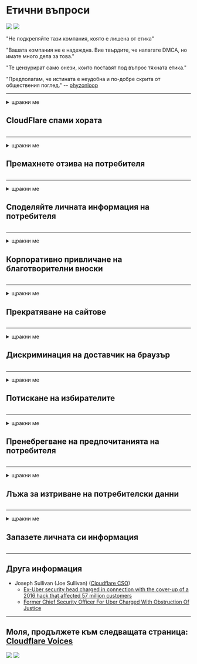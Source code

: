 # Етични въпроси

![](https://codeberg.org/crimeflare/cloudflare-tor/media/branch/master/image/itsreallythatbad.jpg)
![](https://codeberg.org/crimeflare/cloudflare-tor/media/branch/master/image/telegram/c81238387627b4bfd3dcd60f56d41626.jpg)

"Не подкрепяйте тази компания, която е лишена от етика"

"Вашата компания не е надеждна. Вие твърдите, че налагате DMCA, но имате много дела за това."

"Те цензурират само онези, които поставят под въпрос тяхната етика."

"Предполагам, че истината е неудобна и по-добре скрита от обществения поглед."  -- [phyzonloop](https://twitter.com/phyzonloop)


---


<details>
<summary>щракни ме

## CloudFlare спами хората
</summary>


Cloudflare изпраща спам имейли до потребители, които не са Cloudflare.

- Изпращайте имейли само до абонати, които са се включили
- Когато потребителят каже „стоп“, спрете да изпращате имейли

Това е толкова просто. Но Cloudflare не се интересува.
Cloudflare каза, че използването на тяхната услуга може да спре всички спамъри или нападатели.
Как можем да спрем Cloudflare, без да активираме Cloudflare?


| 🖼 | 🖼 |
| --- | --- |
| ![](https://codeberg.org/crimeflare/cloudflare-tor/media/branch/master/image/cfspam01.jpg) | ![](https://codeberg.org/crimeflare/cloudflare-tor/media/branch/master/image/cfspam03.jpg) |
| ![](https://codeberg.org/crimeflare/cloudflare-tor/media/branch/master/image/cfspam02.jpg) | ![](https://codeberg.org/crimeflare/cloudflare-tor/media/branch/master/image/cfspambrittany.jpg)<br>![](https://codeberg.org/crimeflare/cloudflare-tor/media/branch/master/image/cfspamtwtr.jpg) |

</details>

---

<details>
<summary>щракни ме

## Премахнете отзива на потребителя
</summary>


Отрицателни отзиви на цензурата на Cloudflare.
Ако публикувате текст против Cloudflare в Twitter, имате шанс да получите отговор от служител на Cloudflare със съобщение „Не, не е“.
Ако публикувате отрицателен отзив на който и да е сайт за отзиви, те ще се опитат да го цензурират.


| 🖼 | 🖼 |
| --- | --- |
| ![](https://codeberg.org/crimeflare/cloudflare-tor/media/branch/master/image/cfcenrev_01.jpg)<br>![](https://codeberg.org/crimeflare/cloudflare-tor/media/branch/master/image/cfcenrev_02.jpg) | ![](https://codeberg.org/crimeflare/cloudflare-tor/media/branch/master/image/cfcenrev_03.jpg) |

</details>

---

<details>
<summary>щракни ме

## Споделяйте личната информация на потребителя
</summary>


Cloudflare има огромен проблем с тормоза.
Cloudflare споделя лична информация на тези, които се оплакват от хоствани сайтове.
Понякога те искат да предоставите истинската си лична карта.
Ако не искате да ви тормозят, нападат, бият или убиват, по-добре стойте далеч от Cloudflared уебсайтове.


| 🖼 | 🖼 |
| --- | --- |
| ![](https://codeberg.org/crimeflare/cloudflare-tor/media/branch/master/image/cfdox_what.jpg) | ![](https://codeberg.org/crimeflare/cloudflare-tor/media/branch/master/image/cfdox_swat.jpg) |
| ![](https://codeberg.org/crimeflare/cloudflare-tor/media/branch/master/image/cfdox_kill.jpg) | ![](https://codeberg.org/crimeflare/cloudflare-tor/media/branch/master/image/cfdox_threat.jpg) |
| ![](https://codeberg.org/crimeflare/cloudflare-tor/media/branch/master/image/cfdox_dox.jpg) | ![](https://codeberg.org/crimeflare/cloudflare-tor/media/branch/master/image/cfdox_ex1.jpg)<br>![](https://codeberg.org/crimeflare/cloudflare-tor/media/branch/master/image/cfdox_ex2.jpg) |

</details>

---

<details>
<summary>щракни ме

## Корпоративно привличане на благотворителни вноски
</summary>


CloudFlare иска благотворителни вноски.
Доста ужасяващо е, че американска корпорация би поискала благотворителност заедно с организации с нестопанска цел, които имат добри каузи.
Ако обичате да блокирате хора или да губите време на други хора, може да поискате да поръчате някои пици за служители на Cloudflare.


![](https://codeberg.org/crimeflare/cloudflare-tor/media/branch/master/image/cfdonate.jpg)

</details>

---

<details>
<summary>щракни ме

## Прекратяване на сайтове
</summary>


Какво ще направите, ако сайтът ви изпадне внезапно?
Има съобщения, че Cloudflare изтрива конфигурацията на потребителя или спира услугата без предупреждение, безшумно.
Предлагаме ви да намерите по-добър доставчик.

![](https://codeberg.org/crimeflare/cloudflare-tor/media/branch/master/image/cftmnt.jpg)

</details>

---

<details>
<summary>щракни ме

## Дискриминация на доставчик на браузър
</summary>


CloudFlare предоставя преференциално третиране на тези, които използват Firefox, като същевременно дава враждебно отношение към потребители на браузъри, които не са Tor-Tor.
Потребителите на Tor, които с право отказват да изпълнят несвободен javascript, също получават враждебно отношение.
Това неравенство в достъпа е злоупотреба с неутралитет на мрежата и злоупотреба с власт.

![](https://codeberg.org/crimeflare/cloudflare-tor/media/branch/master/image/browdifftbcx.gif)

- Вляво: Tor Browser, вдясно: Chrome. Същият IP адрес.

![](https://codeberg.org/crimeflare/cloudflare-tor/media/branch/master/image/browserdiff.jpg)

- Вляво: Tor Browser Javascript деактивиран, бисквитка активирана
- Вдясно: Chrome Javascript е активиран, „бисквитките“ са деактивирани

![](https://codeberg.org/crimeflare/cloudflare-tor/media/branch/master/image/cfsiryoublocked.jpg)

- QuteBrowser (незначителен браузър) без Tor (Clearnet IP)

![](https://codeberg.org/crimeflare/cloudflare-tor/media/branch/master/image/lynx_cloudflare.gif)

- Lynx


| ***Браузър*** | ***Лечение на достъп*** |
| --- | --- |
| Tor Browser (Javascript е активиран) | достъпът е разрешен |
| Firefox (Javascript е активиран) | достъпът е влошен |
| Chromium (Javascript е активиран) | достъпът е влошен |
| Chromium or Firefox (Javascript е деактивиран) | отказан достъп |
| Chromium or Firefox (Бисквитката е деактивирана) | отказан достъп |
| QuteBrowser | отказан достъп |
| lynx | отказан достъп |
| w3m | отказан достъп |
| wget | отказан достъп |


Защо да не използвате аудио бутона, за да решите лесно предизвикателство?

Да, има аудио бутон, но той винаги не работи над Tor.
Ще получите това съобщение, когато щракнете върху него:

```
Опитайте отново по-късно
Вашият компютър или мрежа може да изпраща автоматизирани заявки.
За да защитим нашите потребители, не можем да обработим заявката ви в момента.
За повече подробности посетете нашата помощна страница
```

</details>

---

<details>
<summary>щракни ме

## Потискане на избирателите
</summary>


Избирателите в щатите на САЩ се регистрират, за да гласуват в крайна сметка чрез уебсайта на държавния секретар в щата на пребиваване.
Контролираните от републиканците кабинети на държавния секретар участват в потискането на гласоподавателите чрез прокси чрез уебсайта на държавния секретар чрез Cloudflare.
Враждебното отношение на Cloudflare към потребителите на Tor, позицията му на MITM като централизиран глобален пункт за наблюдение и като цяло пагубната му роля кара потенциалните избиратели да не желаят да се регистрират.
Особено либералите са склонни да възприемат неприкосновеността на личния живот.
Формулярите за регистрация на гласоподаватели събират чувствителна информация за политическите наклонности на избирателя, личния му физически адрес, социалноосигурителния номер и датата на раждане.
Повечето държави правят публично достъпна само част от тази информация, но Cloudflare вижда цялата тази информация, когато някой се регистрира за гласуване.

Имайте предвид, че регистрацията на хартиен носител не заобикаля Cloudflare, тъй като служителите на държавния секретар за въвеждане на данни вероятно ще използват уебсайта на Cloudflare за въвеждане на данните.

| 🖼 | 🖼 |
| --- | --- |
| ![](https://codeberg.org/crimeflare/cloudflare-tor/media/branch/master/image/cfvotm_01.jpg) | ![](https://codeberg.org/crimeflare/cloudflare-tor/media/branch/master/image/cfvotm_02.jpg) |

- Change.org е известен уебсайт за събиране на гласове и предприемане на действия.
“хората навсякъде започват кампании, мобилизират поддръжници и работят с лицата, вземащи решения, за да намерят решения.”
За съжаление много хора изобщо не могат да гледат change.org поради агресивния филтър на Cloudflare.
Те са блокирани да подпишат петицията, като по този начин ги изключват от демократичен процес.
Използването на друга платформа, която не е облачна, като OpenPetition, помага за отстраняването на проблема.

| 🖼 | 🖼 |
| --- | --- |
| ![](https://codeberg.org/crimeflare/cloudflare-tor/media/branch/master/image/changeorgasn.jpg) | ![](https://codeberg.org/crimeflare/cloudflare-tor/media/branch/master/image/changeorgtor.jpg) |

- „Атинският проект“ на Cloudflare предлага безплатна защита на ниво предприятие на уебсайтове за държавни и местни избори.
Те казаха, че "техните избиратели имат достъп до информация за изборите и регистрация на гласоподаватели", но това е лъжа, защото много хора изобщо не могат да сърфират в сайта.

</details>

---

<details>
<summary>щракни ме

## Пренебрегване на предпочитанията на потребителя
</summary>


Ако се откажете от нещо, очаквате да не получавате имейл за това.
Cloudflare игнорира предпочитанията на потребителя и споделя данни с корпорации на трети страни без съгласието на клиента.
Ако използвате безплатния им план, те понякога ви изпращат имейл с молба да закупите месечен абонамент.

![](https://codeberg.org/crimeflare/cloudflare-tor/media/branch/master/image/cfviopl_tp.jpg)

</details>

---

<details>
<summary>щракни ме

## Лъжа за изтриване на потребителски данни
</summary>


Според блога на този бивш клиент на Cloudflare, Cloudflare лъже за изтриване на акаунти.
В днешно време много компании пазят вашите данни, след като сте затворили или премахнали акаунта си.
Повечето добри компании споменават за това в своята политика за поверителност.
Cloudflare? Не.

```
2019-08-05 CloudFlare ми изпрати потвърждение, че са ми премахнали акаунта.
2019-10-02 Получих имейл от CloudFlare „защото съм клиент“
```

Cloudflare не знаеше за думата „премахване“.
Ако наистина е премахнат, защо този бивш клиент получи имейл?
Той също така спомена, че в политиката за поверителност на Cloudflare не се споменава за това.

```
В новата им политика за поверителност не се споменава за запазване на данни за една година.
```

![](https://codeberg.org/crimeflare/cloudflare-tor/media/branch/master/image/cfviopl_notdel.jpg)

Как можете да се доверите на Cloudflare, ако тяхната политика за поверителност е ЛЪЖА?

- [Измина повече от година, откакто анулирах акаунта си в Cloudflare](https://shkspr.mobi/blog/2020/09/dont-trust-cloudflare-with-your-personal-data/)

</details>

---

<details>
<summary>щракни ме

## Запазете личната си информация
</summary>


Изтриването на акаунта в Cloudflare е трудно.

```
Изпратете билет за поддръжка, като използвате категорията „Акаунт“,
и поискайте изтриване на акаунт в тялото на съобщението.
Не трябва да имате домейни или кредитни карти, прикрепени към вашия акаунт, преди да поискате изтриване.
```

Ще получите това имейл за потвърждение.

![](https://codeberg.org/crimeflare/cloudflare-tor/media/branch/master/image/cf_deleteandkeep.jpg)

„Започнахме да обработваме вашето искане за изтриване“, но „Ще продължим да съхраняваме вашата лична информация“.

Можете ли да се "доверите" на това?


- Как да анулирам вашия акаунт в Cloudflare

1. Влезте в своето табло за управление на Cloudflare.
2. Изтрийте всички зони (домейни) от таблото си за управление.
3. Щракнете върху връзката за поддръжка.
4. Изпратете нов билет. Кажете им, че искате да закриете акаунта си.
5. Изчакайте няколко дни.
6. Персоналът на Cloudflare ще поиска вашето потвърждение и причината, поради която сте решили да напуснете Cloudflare.
7. Изпратете отговор отново.
8. Изчакайте няколко дни.
9. Ще получите съобщение: Успешно изтрихме вашия акаунт


</details>

---

## Друга информация

- Joseph Sullivan (Joe Sullivan) ([Cloudflare CSO](https://twitter.com/eastdakota/status/1296522269313785862))
  - [Ex-Uber security head charged in connection with the cover-up of a 2016 hack that affected 57 million customers](https://www.businessinsider.com/uber-data-hack-security-head-joe-sullivan-charged-cover-up-2020-8)
  - [Former Chief Security Officer For Uber Charged With Obstruction Of Justice](https://www.justice.gov/usao-ndca/pr/former-chief-security-officer-uber-charged-obstruction-justice)


---


## Моля, продължете към следващата страница:   [Cloudflare Voices](../PEOPLE.md)

![](https://codeberg.org/crimeflare/cloudflare-tor/media/branch/master/image/freemoldybread.jpg)
![](https://codeberg.org/crimeflare/cloudflare-tor/media/branch/master/image/cfisnotanoption.jpg)
